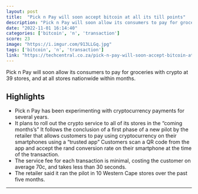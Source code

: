 ```yaml
---
layout: post
title:  "Pick n Pay will soon accept bitcoin at all its till points"
description: "Pick n Pay will soon allow its consumers to pay for groceries with crypto at 39 stores, and at all stores nationwide within months."
date: "2022-11-01 16:14:40"
categories: ['bitcoin', 'n', 'transaction']
score: 23
image: "https://i.imgur.com/913LLGq.jpg"
tags: ['bitcoin', 'n', 'transaction']
link: "https://techcentral.co.za/pick-n-pay-will-soon-accept-bitcoin-at-all-its-till-points/216866/"
---
```


Pick n Pay will soon allow its consumers to pay for groceries with crypto at 39 stores, and at all stores nationwide within months.

## Highlights

- Pick n Pay has been experimenting with cryptocurrency payments for several years.
- It plans to roll out the crypto service to all of its stores in the “coming months’s” It follows the conclusion of a first phase of a new pilot by the retailer that allows customers to pay using cryptocurrency on their smartphones using a “trusted app” Customers scan a QR code from the app and accept the rand conversion rate on their smartphone at the time of the transaction.
- The service fee for each transaction is minimal, costing the customer on average 70c, and takes less than 30 seconds.
- The retailer said it ran the pilot in 10 Western Cape stores over the past five months.

---
